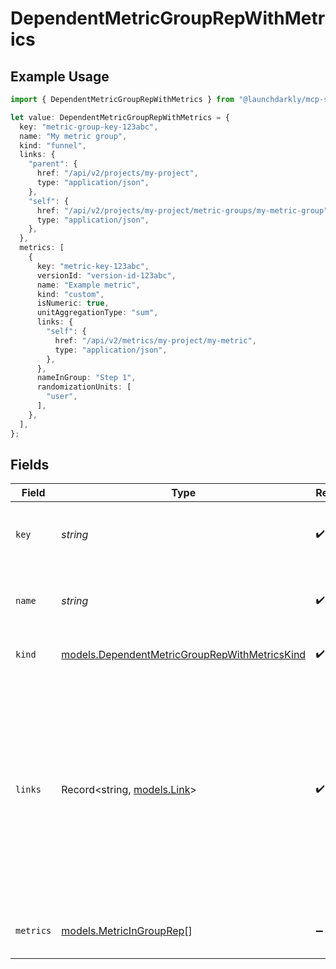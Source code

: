 # DependentMetricGroupRepWithMetrics

## Example Usage

```typescript
import { DependentMetricGroupRepWithMetrics } from "@launchdarkly/mcp-server";

let value: DependentMetricGroupRepWithMetrics = {
  key: "metric-group-key-123abc",
  name: "My metric group",
  kind: "funnel",
  links: {
    "parent": {
      href: "/api/v2/projects/my-project",
      type: "application/json",
    },
    "self": {
      href: "/api/v2/projects/my-project/metric-groups/my-metric-group",
      type: "application/json",
    },
  },
  metrics: [
    {
      key: "metric-key-123abc",
      versionId: "version-id-123abc",
      name: "Example metric",
      kind: "custom",
      isNumeric: true,
      unitAggregationType: "sum",
      links: {
        "self": {
          href: "/api/v2/metrics/my-project/my-metric",
          type: "application/json",
        },
      },
      nameInGroup: "Step 1",
      randomizationUnits: [
        "user",
      ],
    },
  ],
};
```

## Fields

| Field                                                                                                                                                                                            | Type                                                                                                                                                                                             | Required                                                                                                                                                                                         | Description                                                                                                                                                                                      | Example                                                                                                                                                                                          |
| ------------------------------------------------------------------------------------------------------------------------------------------------------------------------------------------------ | ------------------------------------------------------------------------------------------------------------------------------------------------------------------------------------------------ | ------------------------------------------------------------------------------------------------------------------------------------------------------------------------------------------------ | ------------------------------------------------------------------------------------------------------------------------------------------------------------------------------------------------ | ------------------------------------------------------------------------------------------------------------------------------------------------------------------------------------------------ |
| `key`                                                                                                                                                                                            | *string*                                                                                                                                                                                         | :heavy_check_mark:                                                                                                                                                                               | A unique key to reference the metric group                                                                                                                                                       | metric-group-key-123abc                                                                                                                                                                          |
| `name`                                                                                                                                                                                           | *string*                                                                                                                                                                                         | :heavy_check_mark:                                                                                                                                                                               | A human-friendly name for the metric group                                                                                                                                                       | My metric group                                                                                                                                                                                  |
| `kind`                                                                                                                                                                                           | [models.DependentMetricGroupRepWithMetricsKind](../models/dependentmetricgrouprepwithmetricskind.md)                                                                                             | :heavy_check_mark:                                                                                                                                                                               | The type of the metric group                                                                                                                                                                     | funnel                                                                                                                                                                                           |
| `links`                                                                                                                                                                                          | Record<string, [models.Link](../models/link.md)>                                                                                                                                                 | :heavy_check_mark:                                                                                                                                                                               | The location and content type of related resources                                                                                                                                               | {<br/>"parent": {<br/>"href": "/api/v2/projects/my-project",<br/>"type": "application/json"<br/>},<br/>"self": {<br/>"href": "/api/v2/projects/my-project/metric-groups/my-metric-group",<br/>"type": "application/json"<br/>}<br/>} |
| `metrics`                                                                                                                                                                                        | [models.MetricInGroupRep](../models/metricingrouprep.md)[]                                                                                                                                       | :heavy_minus_sign:                                                                                                                                                                               | The metrics in the metric group                                                                                                                                                                  |                                                                                                                                                                                                  |